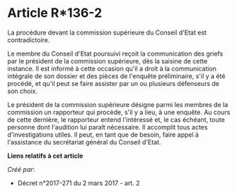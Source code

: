 # Article R*136-2

La procédure devant la commission supérieure du Conseil d'Etat est contradictoire.

Le membre du Conseil d'Etat poursuivi reçoit la communication des griefs par le président de la commission supérieure, dès la
saisine de cette instance. Il est informé à cette occasion qu'il a droit à la communication intégrale de son dossier et des
pièces de l'enquête préliminaire, s'il y a été procédé, et qu'il peut se faire assister par un ou plusieurs défenseurs de son
choix.

Le président de la commission supérieure désigne parmi les membres de la commission un rapporteur qui procède, s'il y a lieu,
à une enquête. Au cours de cette dernière, le rapporteur entend l'intéressé et, le cas échéant, toute personne dont
l'audition lui paraît nécessaire. Il accomplit tous actes d'investigations utiles. Il peut, en tant que de besoin, faire
appel à l'assistance du secrétariat général du Conseil d'Etat.

**Liens relatifs à cet article**

_Créé par_:

  - Décret n°2017-271 du 2 mars 2017 - art. 2
